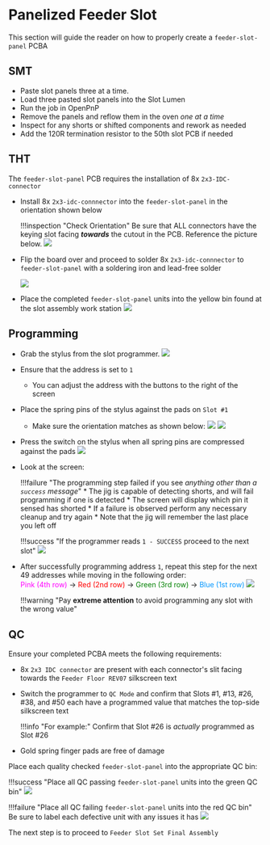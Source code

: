 # Panelized Feeder Slot
This section will guide the reader on how to properly create a `feeder-slot-panel` PCBA

## SMT
* Paste slot panels three at a time.
* Load three pasted slot panels into the Slot Lumen
* Run the job in OpenPnP
* Remove the panels and reflow them in the oven *one at a time*
* Inspect for any shorts or shifted components and rework as needed
* Add the 120R termination resistor to the 50th slot PCB if needed

## THT
The `feeder-slot-panel` PCB requires the installation of 8x `2x3-IDC-connector`

* Install 8x `2x3-idc-connnector` into the `feeder-slot-panel` in the orientation shown below
	
	!!!inspection "Check Orientation"
		Be sure that ALL connectors have the keying slot facing ***towards*** the cutout in the PCB. Reference the picture below.
		![](img/8x-connectors-installed.jpeg)

* Flip the board over and proceed to solder 8x  `2x3-idc-connnector` to `feeder-slot-panel` with a soldering iron and lead-free solder

	![](img/8x-connectors-soldered.jpeg)

* Place the completed `feeder-slot-panel` units into the yellow bin found at the slot assembly work station
	![](img/slots-in-bins3.jpeg)

## Programming
* Grab the stylus from the slot programmer.
  ![](img/pgrm-slot-set-pca-14.JPG)
* Ensure that the address is set to `1`
	* You can adjust the address with the buttons to the right of the screen
* Place the spring pins of the stylus against the pads on `Slot #1`
	* Make sure the orientation matches as shown below:
		  ![](img/pgrm-slot-set-pca-15.JPG)
		  ![](img/program-blade-4.jpeg)

* Press the switch on the stylus when all spring pins are compressed against the pads
	![](img/program-blade-5.jpeg)
* Look at the screen:
	
	!!!failure "The programming step failed if you see *anything other than a `success` message*"
		* The jig is capable of detecting shorts, and will fail programming if one is detected
			* The screen will display which pin it sensed has shorted
		* If a failure is observed perform any necessary cleanup and try again
		* Note that the jig will remember the last place you left off

	!!!success "If the programmer reads `1 - SUCCESS` proceed to the next slot"
		![](img/program-blade-3.jpeg)

* After successfully programming address `1`, repeat this step for the next 49 addresses while moving in the following order:<br> <span style="color:#FF00FF"> Pink (4th row) </span> → <span style="color:Red"> Red (2nd row) </span> → <span style="color:Green"> Green (3rd row) </span> → <span style="color:#0096FF"> Blue (1st row) </span>
	![](img/programming-blade-4.jpg)

	!!!warning "Pay **extreme attention** to avoid programming any slot with the wrong value"

## QC
Ensure your completed PCBA meets the following requirements:

- 8x `2x3 IDC connector` are present with each connector's slit facing towards the `Feeder Floor REV07` silkscreen text
- Switch the programmer to `QC Mode` and confirm that Slots #1, #13, #26, #38, and #50 each have a programmed value that matches the top-side silkscreen text

	!!!info "For example:"
		Confirm that Slot #26 is *actually* programmed as Slot #26

- Gold spring finger pads are free of damage

Place each quality checked `feeder-slot-panel` into the appropriate QC bin:

!!!success "Place all QC passing `feeder-slot-panel` units into the green QC bin"
	![](img/slots-in-bins1.jpeg)
	
!!!failure "Place all QC failing `feeder-slot-panel` units into the red QC bin"
	Be sure to label each defective unit with any issues it has
	![](img/slots-in-bins2.jpeg)

The next step is to proceed to `Feeder Slot Set Final Assembly`